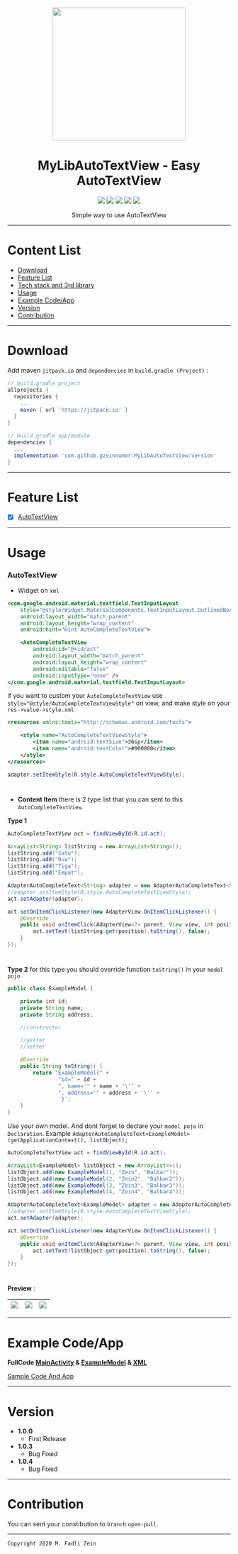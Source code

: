 <h1 align="center">
<img src="https://github.com/gzeinnumer/MyLibAutoTextView/blob/master/preview/example2.jpg" width="300"/>

</h1>

<h1 align="center">
  MyLibAutoTextView - Easy AutoTextView
</h1>

<div align="center">
    <a><img src="https://img.shields.io/badge/Version-1.0.4-brightgreen.svg?style=flat"></a>
    <a><img src="https://img.shields.io/badge/ID-gzeinnumer-blue.svg?style=flat"></a>
    <a><img src="https://img.shields.io/badge/Java-Suport-green?logo=java&style=flat"></a>
    <a><img src="https://img.shields.io/badge/Kotlin-Suport-green?logo=kotlin&style=flat"></a>
    <a href="https://github.com/gzeinnumer"><img src="https://img.shields.io/github/followers/gzeinnumer?label=follow&style=social"></a>
    <br>
    <p>Simple way to use AutoTextView</p>
</div>

---
# Content List
* [Download](#download)
* [Feature List](#feature-list)
* [Tech stack and 3rd library](#tech-stack-and-3rd-library)
* [Usage](#usage)
* [Example Code/App](#example-codeapp)
* [Version](#version)
* [Contribution](#contribution)

---
# Download
Add maven `jitpack.io` and `dependencies` in `build.gradle (Project)` :
```gradle
// build.gradle project
allprojects {
  repositories {
    ...
    maven { url 'https://jitpack.io' }
  }
}

// build.gradle app/module
dependencies {
  ...
  implementation 'com.github.gzeinnumer:MyLibAutoTextView:version'
}
```

---
# Feature List
- [x] [AutoTextView](#AutoTextView)

---
# Usage

### AutoTextView

- Widget on `xml`
```xml
<com.google.android.material.textfield.TextInputLayout
    style="@style/Widget.MaterialComponents.TextInputLayout.OutlinedBox.ExposedDropdownMenu"
    android:layout_width="match_parent"
    android:layout_height="wrap_content"
    android:hint="Hint AutoCompleteTextView">

    <AutoCompleteTextView
        android:id="@+id/act"
        android:layout_width="match_parent"
        android:layout_height="wrap_content"
        android:editable="false"
        android:inputType="none" />
</com.google.android.material.textfield.TextInputLayout>
```

if you want to custom your `AutoCompleteTextView` use `style="@style/AutoCompleteTextViewStyle"` on view, and make style on your `res->value->style.xml`
```xml
<resources xmlns:tools="http://schemas.android.com/tools">

    <style name="AutoCompleteTextViewStyle">
        <item name="android:textSize">36sp</item>
        <item name="android:textColor">#000000</item>
    </style>
</resources>
```
```java
adapter.setItemStyle(R.style.AutoCompleteTextViewStyle);
```

#
- **Content Item** there is 2 type list that you can sent to this `AutoCompleteTextView`.

**Type 1**
```java
AutoCompleteTextView act = findViewById(R.id.act);

ArrayList<String> listString = new ArrayList<String>();
listString.add("Satu");
listString.add("Dua");
listString.add("Tiga");
listString.add("Empat");

AdapterAutoCompleteText<String> adapter = new AdapterAutoCompleteText<String>(getApplicationContext(), listString);
//adapter.setItemStyle(R.style.AutoCompleteTextViewStyle);
act.setAdapter(adapter);

act.setOnItemClickListener(new AdapterView.OnItemClickListener() {
    @Override
    public void onItemClick(AdapterView<?> parent, View view, int position, long id) {
        act.setText(listString.get(position).toString(), false);
    }
});
```
#
**Type 2** for this type you should override function `toString()` in your `model pojo`
```java
public class ExampleModel {

    private int id;
    private String name;
    private String address;

    //constructor

    //getter
    //setter

    @Override
    public String toString() {
        return "ExampleModel{" +
                "id=" + id +
                ", name='" + name + '\'' +
                ", address='" + address + '\'' +
                '}';
    }
}
```
Use your own model. And dont forget to declare your `model pojo` in `Declaration`. Example `AdapterAutoCompleteText<ExampleModel>(getApplicationContext(), listObject);`
```java
AutoCompleteTextView act = findViewById(R.id.act);

ArrayList<ExampleModel> listObject = new ArrayList<>();
listObject.add(new ExampleModel(1, "Zein", "Balbar"));
listObject.add(new ExampleModel(2, "Zein2", "Balbar2"));
listObject.add(new ExampleModel(3, "Zein3", "Balbar3"));
listObject.add(new ExampleModel(4, "Zein4", "Balbar4"));

AdapterAutoCompleteText<ExampleModel> adapter = new AdapterAutoCompleteText<ExampleModel>(getApplicationContext(), listObject);
//adapter.setItemStyle(R.style.AutoCompleteTextViewStyle);
act.setAdapter(adapter);

act.setOnItemClickListener(new AdapterView.OnItemClickListener() {
    @Override
    public void onItemClick(AdapterView<?> parent, View view, int position, long id) {
        act.setText(listObject.get(position).toString(), false);
    }
});
```

#

**Preview** :

| <img src="https://github.com/gzeinnumer/MyLibAutoTextView/blob/master/preview/example1.jpg"/>| <img src="https://github.com/gzeinnumer/MyLibAutoTextView/blob/master/preview/example2.jpg"/> |<img src="https://github.com/gzeinnumer/MyLibAutoTextView/blob/master/preview/example3.jpg"/> |
|:---|:---|:---|

---
# Example Code/App

**FullCode [MainActivity](https://github.com/gzeinnumer/MyLibAutoTextView/blob/master/app/src/main/java/com/gzeinnumer/mylibautotextview/MainActivity.java) & [ExampleModel](https://github.com/gzeinnumer/MyLibAutoTextView/blob/master/app/src/main/java/com/gzeinnumer/mylibautotextview/ExampleModel.java) & [XML](https://github.com/gzeinnumer/mylibautotextview/blob/master/app/src/main/res/layout/activity_main.xml)**

[Sample Code And App](https://github.com/gzeinnumer/MyLibAutoTextViewExample)

---
# Version
- **1.0.0**
  - First Release
- **1.0.3**
  - Bug Fixed
- **1.0.4**
  - Bug Fixed
  
---
# Contribution
You can sent your constibution to `branch` `open-pull`.

---

```
Copyright 2020 M. Fadli Zein
```
